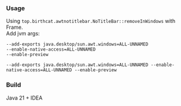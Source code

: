 ### Usage
Using `top.birthcat.awtnotitlebar.NoTitleBar::removeInWindows` with Frame.  
Add jvm args:
```
--add-exports java.desktop/sun.awt.windows=ALL-UNNAMED
--enable-native-access=ALL-UNNAMED
--enable-preview
```
```
--add-exports java.desktop/sun.awt.windows=ALL-UNNAMED --enable-native-access=ALL-UNNAMED --enable-preview
```
### Build
Java 21 + IDEA